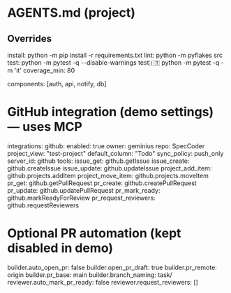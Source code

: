 # AGENTS.md (project)

## Overrides
install: python -m pip install -r requirements.txt
lint: python -m pyflakes src
test: python -m pytest -q --disable-warnings
test:it: python -m pytest -q -m 'it'
coverage_min: 80

components: [auth, api, notify, db]

# GitHub integration (demo settings) — uses MCP
integrations:
  github:
    enabled: true
    owner: geminius
    repo: SpecCoder
    project_view: "test-project"
    default_column: "Todo"
    sync_policy: push_only
    server_id: github
    tools:
      issue_get: github.getIssue
      issue_create: github.createIssue
      issue_update: github.updateIssue
      project_add_item: github.projects.addItem
      project_move_item: github.projects.moveItem
      pr_get: github.getPullRequest
      pr_create: github.createPullRequest
      pr_update: github.updatePullRequest
      pr_mark_ready: github.markReadyForReview
      pr_request_reviewers: github.requestReviewers

# Optional PR automation (kept disabled in demo)
builder.auto_open_pr: false
builder.open_pr_draft: true
builder.pr_remote: origin
builder.pr_base: main
builder.branch_naming: task/<TASK-ID>
reviewer.auto_mark_pr_ready: false
reviewer.request_reviewers: []
